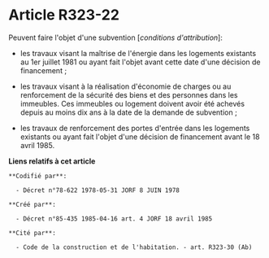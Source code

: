 # Article R323-22

Peuvent faire l'objet d'une subvention [*conditions d'attribution*]:

- les travaux visant la maîtrise de l'énergie dans les logements existants au 1er juillet 1981 ou ayant fait l'objet avant
cette date d'une décision de financement ;

- les travaux visant à la réalisation d'économie de charges ou au renforcement de la sécurité des biens et des personnes dans
les immeubles. Ces immeubles ou logement doivent avoir été achevés depuis au moins dix ans à la date de la demande de
subvention ;

- les travaux de renforcement des portes d'entrée dans les logements existants ou ayant fait l'objet d'une décision de
financement avant le 18 avril 1985.

**Liens relatifs à cet article**

	**Codifié par**:

	  - Décret n°78-622 1978-05-31 JORF 8 JUIN 1978

	**Créé par**:

	  - Décret n°85-435 1985-04-16 art. 4 JORF 18 avril 1985

	**Cité par**:

	  - Code de la construction et de l'habitation. - art. R323-30 (Ab)
